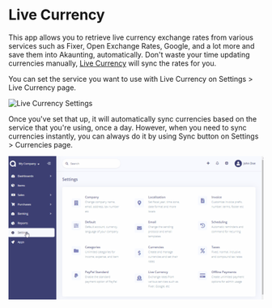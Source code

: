 Live Currency
=============

This app allows you to retrieve live currency exchange rates from various services such as Fixer, Open Exchange Rates, Google, and a lot more and save them into Akaunting, automatically. Don't waste your time updating currencies manually, [Live Currency](https://www.example.com) will sync the rates for you.

You can set the service you want to use with Live Currency on Settings > Live Currency page.

![Live Currency Settings](_images/live-currency-setting-up.jpg)

Once you've set that up, it will automatically sync currencies based on the service that you're using, once a day. However, when you need to sync currencies instantly, you can always do it by using Sync button on Settings > Currencies page.

![Sync Currencies](_images/settings-sync-currencies.gif)
